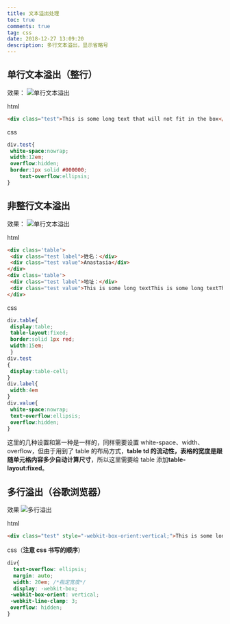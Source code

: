 ```yaml
---
title: 文本溢出处理
toc: true
comments: true
tag: css
date: 2018-12-27 13:09:20
description: 多行文本溢出，显示省略号
---
```


## 单行文本溢出（整行）

效果：
![单行文本溢出](/images/单行溢出.jpg)

html

```html
<div class="test">This is some long text that will not fit in the box</div>
```

css

```css
div.test{
 white-space:nowrap;
 width:12em;
 overflow:hidden;
 border:1px solid #000000;
    text-overflow:ellipsis;
}
```

## 非整行文本溢出

效果：
![单行文本溢出](/images/非整行溢出.jpg)

html

```html
<div class='table'>
 <div class="test label">姓名：</div>
 <div class="test value">Anastasia</div>
</div>
<div class='table'>
 <div class="test label">地址：</div>
 <div class="test value">This is some long textThis is some long textThis is some long text</div>
</div>
```

css

```css
div.table{
 display:table;
 table-layout:fixed;
 border:solid 1px red;
 width:15em;
 }
div.test
{
 display:table-cell;
}
div.label{
 width:4em
}
div.value{
 white-space:nowrap;
 text-overflow:ellipsis;
 overflow:hidden;
}
```

这里的几种设置和第一种是一样的，同样需要设置 white-space、width、overflow，但由于用到了 table 的布局方式，**table td 的流动性，表格的宽度是跟随单元格内容多少自动计算尺寸**，所以这里需要给 table 添加**table-layout:fixed**。

## 多行溢出（谷歌浏览器）

效果
![多行溢出](/images/多行溢出.jpg)

html

```html
<div class="test" style="-webkit-box-orient:vertical;">This is some long textThis is some long textThis is some long textThis is some long textThis is some long textThis is some long textThis is some long textThis is some long textThis is some long textThis is some long textThis is some long textThis is some long text</div>

```

css（**注意 css 书写的顺序**）

```css
div{
  text-overflow: ellipsis;
  margin: auto;
  width: 20em; /*指定宽度*/
  display: -webkit-box;
 -webkit-box-orient: vertical;
 -webkit-line-clamp: 3;
 overflow: hidden;
}
```
